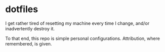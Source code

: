 dotfiles
========

I get rather tired of resetting my machine every time I change, and/or inadvertently destroy it.

To that end, this repo is simple personal configurations.  Attribution, where remembered, is given.
